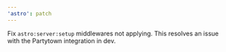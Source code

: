 ```yaml
---
'astro': patch
---
```


Fix `astro:server:setup` middlewares not applying. This resolves an issue with the Partytown integration in dev.
